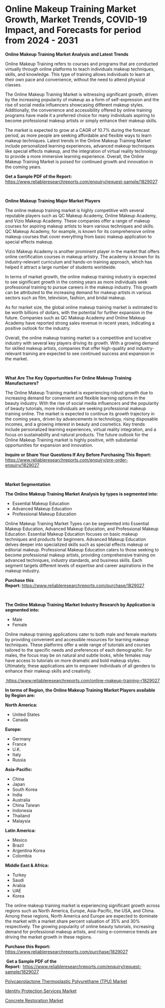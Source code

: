 <p><h1>Online Makeup Training Market Growth, Market Trends, COVID-19 Impact, and Forecasts for period from 2024 - 2031</h1></p><p><strong>Online Makeup Training Market Analysis and Latest Trends</strong></p>
<p><p>Online Makeup Training refers to courses and programs that are conducted virtually through online platforms to teach individuals makeup techniques, skills, and knowledge. This type of training allows individuals to learn at their own pace and convenience, without the need to attend physical classes.</p><p>The Online Makeup Training Market is witnessing significant growth, driven by the increasing popularity of makeup as a form of self-expression and the rise of social media influencers showcasing different makeup styles. Additionally, the convenience and accessibility offered by online training programs have made it a preferred choice for many individuals aspiring to become professional makeup artists or simply enhance their makeup skills.</p><p>The market is expected to grow at a CAGR of 10.7% during the forecast period, as more people are seeking affordable and flexible ways to learn makeup techniques. Latest trends in the Online Makeup Training Market include personalized learning experiences, advanced makeup techniques like special effects makeup, and the integration of virtual reality technology to provide a more immersive learning experience. Overall, the Online Makeup Training Market is poised for continued growth and innovation in the coming years.</p></p>
<p><strong>Get a Sample PDF of the Report:&nbsp;</strong> <a href="https://www.reliableresearchreports.com/enquiry/request-sample/1829027">https://www.reliableresearchreports.com/enquiry/request-sample/1829027</a></p>
<p>&nbsp;</p>
<p><strong>Online Makeup Training Major Market Players</strong></p>
<p><p>The online makeup training market is highly competitive with several reputable players such as QC Makeup Academy, Online Makeup Academy, and Vizio Makeup Academy. These companies offer a range of makeup courses for aspiring makeup artists to learn various techniques and skills. QC Makeup Academy, for example, is known for its comprehensive online makeup courses that cover everything from basic makeup application to special effects makeup.</p><p>Vizio Makeup Academy is another prominent player in the market that offers online certification courses in makeup artistry. The academy is known for its industry-relevant curriculum and hands-on training approach, which has helped it attract a large number of students worldwide.</p><p>In terms of market growth, the online makeup training industry is expected to see significant growth in the coming years as more individuals seek professional training to pursue careers in the makeup industry. This growth can be attributed to the increasing demand for makeup artists in various sectors such as film, television, fashion, and bridal makeup.</p><p>As for market size, the global online makeup training market is estimated to be worth billions of dollars, with the potential for further expansion in the future. Companies such as QC Makeup Academy and Online Makeup Academy have reported strong sales revenue in recent years, indicating a positive outlook for the industry.</p><p>Overall, the online makeup training market is a competitive and lucrative industry with several key players driving its growth. With a growing demand for skilled makeup artists, companies that offer high-quality and industry-relevant training are expected to see continued success and expansion in the market.</p></p>
<p>&nbsp;</p>
<p><strong>What Are The Key Opportunities For Online Makeup Training Manufacturers?</strong></p>
<p><p>The Online Makeup Training market is experiencing robust growth due to increasing demand for convenient and flexible learning options in the beauty industry. With the rise of social media influencers and the popularity of beauty tutorials, more individuals are seeking professional makeup training online. The market is expected to continue its growth trajectory in the coming years, driven by advancements in technology, rising disposable incomes, and a growing interest in beauty and cosmetics. Key trends include personalized learning experiences, virtual reality integration, and a focus on sustainability and natural products. The future outlook for the Online Makeup Training market is highly positive, with substantial opportunities for expansion and innovation.</p></p>
<p><strong>Inquire or Share Your Questions If Any Before Purchasing This Report:</strong> <a href="https://www.reliableresearchreports.com/enquiry/pre-order-enquiry/1829027">https://www.reliableresearchreports.com/enquiry/pre-order-enquiry/1829027</a></p>
<p>&nbsp;</p>
<p><strong>Market Segmentation</strong></p>
<p><strong>The Online Makeup Training Market Analysis by types is segmented into:</strong></p>
<p><ul><li>Essential Makeup Education</li><li>Advanced Makeup Education</li><li>Professional Makeup Education</li></ul></p>
<p><p>Online Makeup Training Market Types can be segmented into Essential Makeup Education, Advanced Makeup Education, and Professional Makeup Education. Essential Makeup Education focuses on basic makeup techniques and products for beginners. Advanced Makeup Education delves deeper into specialized skills such as special effects makeup or editorial makeup. Professional Makeup Education caters to those seeking to become professional makeup artists, providing comprehensive training on advanced techniques, industry standards, and business skills. Each segment targets different levels of expertise and career aspirations in the makeup industry.</p></p>
<p><strong>Purchase this Report:&nbsp;</strong><a href="https://www.reliableresearchreports.com/purchase/1829027">https://www.reliableresearchreports.com/purchase/1829027</a></p>
<p>&nbsp;</p>
<p><strong>The Online Makeup Training Market Industry Research by Application is segmented into:</strong></p>
<p><ul><li>Male</li><li>Female</li></ul></p>
<p><p>Online makeup training applications cater to both male and female markets by providing convenient and accessible resources for learning makeup techniques. These platforms offer a wide range of tutorials and courses tailored to the specific needs and preferences of each demographic. For males, the focus may be on natural and subtle looks, while females may have access to tutorials on more dramatic and bold makeup styles. Ultimately, these applications aim to empower individuals of all genders to enhance their makeup skills and creativity.</p></p>
<p><a href="https://www.reliableresearchreports.com/online-makeup-training-r1829027">&nbsp;https://www.reliableresearchreports.com/online-makeup-training-r1829027</a></p>
<p><strong>In terms of Region, the Online Makeup Training Market Players available by Region are:</strong></p>
<p>
    <p> <strong> North America: </strong>
        <ul>
            <li>United States</li>
            <li>Canada</li>
        </ul>
        </p> 
    <p> <strong> Europe: </strong>
        <ul>
            <li>Germany</li>
            <li>France</li>
            <li>U.K.</li>
            <li>Italy</li>
            <li>Russia</li>
        </ul>
        </p> 
    <p> <strong> Asia-Pacific: </strong>
        <ul>
            <li>China</li>
            <li>Japan</li>
            <li>South Korea</li>
            <li>India</li>
            <li>Australia</li>
            <li>China Taiwan</li>
            <li>Indonesia</li>
            <li>Thailand</li>
            <li>Malaysia</li>
        </ul>
        </p> 
    <p> <strong> Latin America: </strong>
        <ul>
            <li>Mexico</li>
            <li>Brazil</li>
            <li>Argentina Korea</li>
            <li>Colombia</li>
        </ul>
        </p> 
    <p> <strong> Middle East & Africa: </strong>
        <ul>
            <li>Turkey</li>
            <li>Saudi</li>
            <li>Arabia</li>
            <li>UAE</li>
            <li>Korea</li>
        </ul>
    </p>
    </p>
<p><p>The online makeup training market is experiencing significant growth across regions such as North America, Europe, Asia-Pacific, the USA, and China. Among these regions, North America and Europe are expected to dominate the market with a market share percent valuation of 35% and 30% respectively. The growing popularity of online beauty tutorials, increasing demand for professional makeup artists, and rising e-commerce trends are driving the market growth in these regions.</p></p>
<p><strong>Purchase this Report: </strong><a href="https://www.reliableresearchreports.com/purchase/1829027">https://www.reliableresearchreports.com/purchase/1829027</a></p>
<p>&nbsp;<strong>Get a Sample PDF of the Report:&nbsp;&nbsp;</strong><a href="https://www.reliableresearchreports.com/enquiry/request-sample/1829027">https://www.reliableresearchreports.com/enquiry/request-sample/1829027</a></p>
<p><strong></strong></p>
<p><p><a href="https://www.linkedin.com/pulse/polycaprolactone-thermoplastic-polyurethane-tpu-market-size-eftuf">Polycaprolactone Thermoplastic Polyurethane (TPU) Market</a></p><p><a href="https://github.com/SashaBeier2023/Market-Research-Report-List-1/blob/main/identity-protection-services-market.md">Identity Protection Services Market</a></p><p><a href="https://github.com/singletonthaxterkelliehr2df/Market-Research-Report-List-2/blob/main/concrete-restoration-market.md">Concrete Restoration Market</a></p></p>